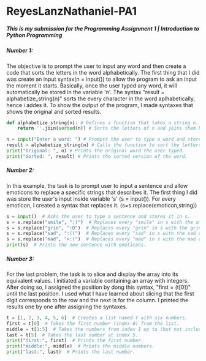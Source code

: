 # ReyesLanzNathaniel-PA1
##### This is my submission for the Programming Assignment 1 | Introduction to Python Programming

##### Number 1:
The objective is to prompt the user to input any word and then create a code that sorts the letters in the word alphabetically. 
The first thing that I did was create an input syntax(n = input()) to allow the program to ask an input the moment it starts.
Basically, once the user typed any word, it will automatically be stored in the variable 'n'.
The syntax "result = alphabetize_string(n)" sorts the every character in the word aplhabetically, hence i addes it.
To show the output of the program, I made syntaxes that shows the original and sorted results.

```Python
def alphabetize_string(n): # Defines a function that takes a string n.
    return ''.join(sorted(n)) # Sorts the letters of n and joins them back into a single string.

n = input("Enter a word: ") # Prompts the user to type a word and stores it in variable n.
result = alphabetize_string(n) # Calls the function to sort the letters and saves it in result.
print("Original: ", n) # Prints the original word the user typed.
print("Sorted: ", result) # Prints the sorted version of the word.

```
##### Number 2:
In this example, the task is to prompt user to input a sentence and allow emoticons to replace a specific strings that describes it.
The first thing I did was store the user's input inside variable 's' (s = input()). For every emoticon, I created a syntax that replaces it. (s=s.replace(emoticon,string))

```Python
s = input()  # Asks the user to type a sentence and stores it in s.
s = s.replace("smile", ":)")  # Replaces every "smile" in s with the smile emoticon.
s = s.replace("grin", ":D")  # Replaces every "grin" in s with the grin emoticon.
s = s.replace("sad", ":((")  # Replaces every "sad" in s with the sad emoticon.
s = s.replace("mad", ">:(")  # Replaces every "mad" in s with the mad emoticon.
print(s)  # Prints the new sentence with emoticons.

```

##### Number 3:
For the last problem, the task is to slice and display the array into its equivalent values. I initiated a variable containing an array with integers. 
After doing so, I assigned the position by dong this syntax, "first = (t[0])" until the last position. 
I used what I have learned about slicing that the first digit corresponds to the row and the next is for the column.
I printed the results one by one after assigning the syntaxes.

```Python
t = [1, 2, 3, 4, 5, 6]  # Creates a list named t with six numbers.
first = t[0]  # Takes the first number (index 0) from the list.
middle = t[1:5]  # Takes the numbers from index 1 up to (but not including) index 5.
last = t[5]  # Takes the last number at index 5.
print("first:", first)  # Prints the first number.
print("middle:", middle)  # Prints the middle numbers.
print("last:", last)  # Prints the last number.

```

